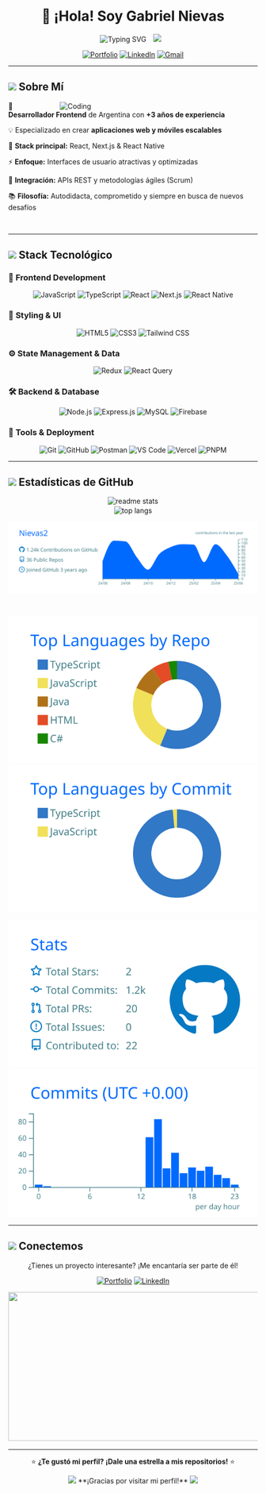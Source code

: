 # <div align="center">👋 ¡Hola! Soy **Gabriel Nievas**</div>

<div align="center">
  
  <img src="https://readme-typing-svg.herokuapp.com?font=Fira+Code&size=22&duration=3000&pause=1000&color=3B82F6&center=true&vCenter=true&width=600&lines=Desarrollador+Frontend+%7C+React+%26+Next.js;Especialista+en+React+Native;Creando+experiencias+digitales+increíbles;%2B3+años+de+experiencia" alt="Typing SVG">
  
  <img src="https://media.giphy.com/media/hvRJCLFzcasrR4ia7z/giphy.gif" width="35" style="margin: 0 10px;">
  
</div>

<div align="center">
  
  [![Portfolio](https://img.shields.io/badge/🌐_Portafolio-000000?style=for-the-badge&logo=vercel&logoColor=white&labelColor=000000)](https://gabydev.vercel.app/)
  [![LinkedIn](https://img.shields.io/badge/💼_LinkedIn-0077B5?style=for-the-badge&logo=linkedin&logoColor=white)](https://www.linkedin.com/in/gabriel-nievas/)
  [![Gmail](https://img.shields.io/badge/📧_Email-D14836?style=for-the-badge&logo=gmail&logoColor=white)](mailto:angelgabrielnievas@gmail.com)
   
</div>

---

## <img src="https://media.giphy.com/media/iY8CRBdQXODJSCERIr/giphy.gif" width="35"> **Sobre Mí**

<img align="right" alt="Coding" width="400" src="https://media.giphy.com/media/qgQUggAC3Pfv687qPC/giphy.gif">

🚀 **Desarrollador Frontend** de Argentina con **+3 años de experiencia**

💡 Especializado en crear **aplicaciones web y móviles escalables**

🎯 **Stack principal:** React, Next.js & React Native

⚡ **Enfoque:** Interfaces de usuario atractivas y optimizadas

🔗 **Integración:** APIs REST y metodologías ágiles (Scrum)

📚 **Filosofía:** Autodidacta, comprometido y siempre en busca de nuevos desafíos

<br clear="both">

---

## <img src="https://media.giphy.com/media/WUlplcMpOCEmTGBtBW/giphy.gif" width="36"> **Stack Tecnológico**

### 🎨 **Frontend Development**
<div align="center">
  
  ![JavaScript](https://img.shields.io/badge/JavaScript-F7DF1E?style=for-the-badge&logo=javascript&logoColor=black)
  ![TypeScript](https://img.shields.io/badge/TypeScript-007ACC?style=for-the-badge&logo=typescript&logoColor=white)
  ![React](https://img.shields.io/badge/React-20232A?style=for-the-badge&logo=react&logoColor=61DAFB)
  ![Next.js](https://img.shields.io/badge/Next.js-000000?style=for-the-badge&logo=next.js&logoColor=white)
  ![React Native](https://img.shields.io/badge/React_Native-20232A?style=for-the-badge&logo=react&logoColor=61DAFB)
  
</div>

### 🎨 **Styling & UI**
<div align="center">
  
  ![HTML5](https://img.shields.io/badge/HTML5-E34F26?style=for-the-badge&logo=html5&logoColor=white)
  ![CSS3](https://img.shields.io/badge/CSS3-1572B6?style=for-the-badge&logo=css3&logoColor=white)
  ![Tailwind CSS](https://img.shields.io/badge/Tailwind_CSS-38B2AC?style=for-the-badge&logo=tailwind-css&logoColor=white)
  
</div>

### ⚙️ **State Management & Data**
<div align="center">
  
  ![Redux](https://img.shields.io/badge/Redux-593D88?style=for-the-badge&logo=redux&logoColor=white)
  ![React Query](https://img.shields.io/badge/React_Query-FF4154?style=for-the-badge&logo=react-query&logoColor=white)
  
</div>

### 🛠️ **Backend & Database**
<div align="center">
  
  ![Node.js](https://img.shields.io/badge/Node.js-43853D?style=for-the-badge&logo=node.js&logoColor=white)
  ![Express.js](https://img.shields.io/badge/Express.js-404D59?style=for-the-badge&logo=express&logoColor=white)
  ![MySQL](https://img.shields.io/badge/MySQL-00000F?style=for-the-badge&logo=mysql&logoColor=white)
  ![Firebase](https://img.shields.io/badge/Firebase-039BE5?style=for-the-badge&logo=Firebase&logoColor=white)
  
</div>

### 🔧 **Tools & Deployment**
<div align="center">
  
  ![Git](https://img.shields.io/badge/Git-F05032?style=for-the-badge&logo=git&logoColor=white)
  ![GitHub](https://img.shields.io/badge/GitHub-100000?style=for-the-badge&logo=github&logoColor=white)
  ![Postman](https://img.shields.io/badge/Postman-FF6C37?style=for-the-badge&logo=postman&logoColor=white)
  ![VS Code](https://img.shields.io/badge/Visual_Studio_Code-0078D4?style=for-the-badge&logo=visual%20studio%20code&logoColor=white)
  ![Vercel](https://img.shields.io/badge/Vercel-000000?style=for-the-badge&logo=vercel&logoColor=white)
  ![PNPM](https://img.shields.io/badge/pnpm-F69220?style=for-the-badge&logo=pnpm&logoColor=white)
  
</div>

---

## <img src="https://media.giphy.com/media/iY8CRBdQXODJSCERIr/giphy.gif" width="35"> **Estadísticas de GitHub**

<div align="center">

  <img width="390" src="https://github-readme-stats.vercel.app/api?username=Nievas2&count_private=true&show_icons=true&theme=react&rank_icon=github&border_radius=10" alt="readme stats" />
  
  <br/>
  
  <img width="325" align="center" src="https://github-readme-stats.vercel.app/api/top-langs/?username=Nievas2&hide=HTML&langs_count=8&layout=compact&theme=react&border_radius=10&size_weight=0.5&count_weight=0.5&exclude_repo=github-readme-stats" alt="top langs" />
  
</div>

<div align="center">
  
  [![](https://raw.githubusercontent.com/Nievas2/Nievas2/master/profile-summary-card-output/transparent/0-profile-details.svg)](https://github.com/vn7n24fzkq/github-profile-summary-cards)
  
  <br/>
  
  [![](https://raw.githubusercontent.com/Nievas2/Nievas2/master/profile-summary-card-output/transparent/1-repos-per-language.svg)](https://github.com/vn7n24fzkq/github-profile-summary-cards) 
  [![](https://raw.githubusercontent.com/Nievas2/Nievas2/master/profile-summary-card-output/transparent/2-most-commit-language.svg)](https://github.com/vn7n24fzkq/github-profile-summary-cards)
  
  [![](https://raw.githubusercontent.com/Nievas2/Nievas2/master/profile-summary-card-output/transparent/3-stats.svg)](https://github.com/vn7n24fzkq/github-profile-summary-cards) 
  [![](https://raw.githubusercontent.com/Nievas2/Nievas2/master/profile-summary-card-output/transparent/4-productive-time.svg)](https://github.com/vn7n24fzkq/github-profile-summary-cards)
  
</div>

---

## <img src="https://media.giphy.com/media/LnQjpWaON8nhr21vNW/giphy.gif" width="35"> **Conectemos**

<div align="center">
  
  ¿Tienes un proyecto interesante? ¡Me encantaría ser parte de él!
  
  [![Portfolio](https://img.shields.io/badge/🚀_Mi_Portafolio-FF6B6B?style=for-the-badge&logoColor=white)](https://gabydev.vercel.app/)
  [![LinkedIn](https://img.shields.io/badge/💼_Conectar_en_LinkedIn-4ECDC4?style=for-the-badge&logoColor=white)](https://www.linkedin.com/in/gabriel-nievas/)
  
  <img src="https://media.giphy.com/media/dWesBcTLavkZuG35MI/giphy.gif" width="600" height="300">
  
</div>

---

<div align="center">
  
  ⭐ **¿Te gustó mi perfil? ¡Dale una estrella a mis repositorios!** ⭐
  
  <img src="https://media.giphy.com/media/jpVnC65DmYeyRL4LHS/giphy.gif" width="20">
  **¡Gracias por visitar mi perfil!**
  <img src="https://media.giphy.com/media/jpVnC65DmYeyRL4LHS/giphy.gif" width="20">
  
</div>
